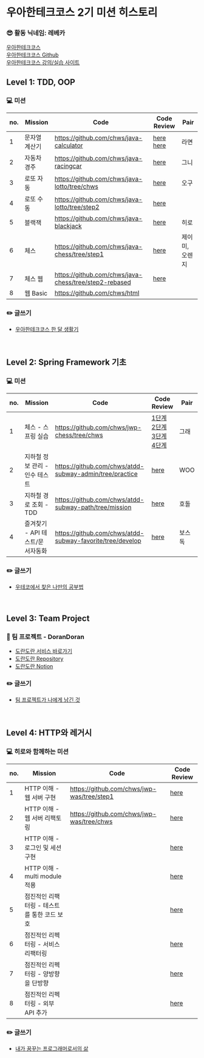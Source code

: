 # 우아한테크코스 2기 미션 히스토리
### 😎 활동 닉네임: 레베카
[우아한테크코스](https://woowacourse.github.io/)
</br>
[우아한테크코스 Github](https://github.com/woowacourse)
</br>
[우아한테크코스 강의/실습 사이트](https://techcourse.woowahan.com/)
</br>

## Level 1: TDD, OOP
### 💻 미션
| no.  | Mission        | Code                                                  | Code Review                                                   | Pair |
| ---- | ------------- | ----------------------------------------------------- | ------------------------------------------------------------ | ---------|
| 1    | 문자열 계산기 | https://github.com/chws/java-calculator               | [here](https://github.com/woowacourse/java-calculator/pull/30) <br />[here](https://github.com/woowacourse/java-calculator/pull/55) | 라면 |
| 2    | 자동차 경주   | https://github.com/chws/java-racingcar                | [here](https://github.com/woowacourse/java-racingcar/pull/111) | 그니 |
| 3    | 로또 자동     | https://github.com/chws/java-lotto/tree/chws          | [here](https://github.com/woowacourse/java-lotto/pull/111)   | 오구 |
| 4    | 로또 수동     | https://github.com/chws/java-lotto/tree/step2         | [here](https://github.com/woowacourse/java-lotto/pull/210)   |  |
| 5    | 블랙잭        | https://github.com/chws/java-blackjack                | [here](https://github.com/woowacourse/java-lotto/pull/95)    | 히로 |
| 6    | 체스          | https://github.com/chws/java-chess/tree/step1         | [here](https://github.com/woowacourse/java-chess/pull/65)    | 제이미, 오렌지 |
| 7    | 체스 웹       | https://github.com/chws/java-chess/tree/step2-rebased |  [here](https://github.com/woowacourse/java-chess/pull/156)   |  |
| 8    | 웹 Basic       | https://github.com/chws/html |                                                              |


### ✏️ 글쓰기
* [우아한테크코스 한 달 생활기](https://github.com/chws/woowa-writing-2/blob/chws/level1.md)
</br>

## Level 2: Spring Framework 기초
### 💻 미션
| no.  | Mission                      | Code                                                       | Code Review                                                 | Pair |
| ---- | --------------------------- | ---------------------------------------------------------- | ------------------------------------------------------------ | -------- |
| 1    | 체스 - 스프링 실습  | https://github.com/chws/jwp-chess/tree/chws | [1단계](https://github.com/woowacourse/jwp-chess/pull/47) <br /> [2단계](https://github.com/woowacourse/jwp-chess/pull/110) <br /> [3단계](https://github.com/woowacourse/jwp-chess/pull/156) <br /> [4단계](https://github.com/woowacourse/jwp-chess/pull/192)      | 그래 |
| 2    | 지하철 정보 관리 - 인수 테스트 | https://github.com/chws/atdd-subway-admin/tree/practice | [here](https://github.com/woowacourse/atdd-subway-admin/pull/45) | WOO |
| 3    | 지하철 경로 조회 - TDD  | https://github.com/chws/atdd-subway-path/tree/mission | [here](https://github.com/woowacourse/atdd-subway-path/pull/2) | 호돌 |
| 4    | 즐겨찾기 - API 테스트/문서자동화 | https://github.com/chws/atdd-subway-favorite/tree/develop | [here](https://github.com/woowacourse/atdd-subway-favorite/pull/5) | 보스독 |

### ✏️ 글쓰기
* [우테코에서 찾은 나만의 공부법](https://github.com/chws/woowa-writing-2/blob/chws/level2.md)
</br>

## Level 3: Team Project
### 🐥 팀 프로젝트 - DoranDoran
* [도란도란 서비스 바로가기](https://dorandoran.io/)
* [도란도란 Repository](https://github.com/woowacourse-teams/2020-doran-doran)
* [도란도란 Notion](https://www.notion.so/by-GrassHouse-d46650e173d347e89089bfd88ad1be66)


### ✏️ 글쓰기
* [팀 프로젝트가 나에게 남긴 것](https://github.com/chws/woowa-writing-2/blob/level3-write/level3.md)
</br>

## Level 4: HTTP와 레거시
### 💻 히로와 함께하는 미션
| no.  | Mission                                 | Code                                                | Code Review                                        |
| ---- | -------------------------------------- | --------------------------------------------------- | ------------------------------------------------------- |
| 1    | HTTP 이해 - 웹 서버 구현               | https://github.com/chws/jwp-was/tree/step1          | [here](https://github.com/woowacourse/jwp-was/pull/31)  |
| 2    | HTTP 이해 - 웹 서버 리팩토링           | https://github.com/chws/jwp-was/tree/chws           | [here](https://github.com/woowacourse/jwp-was/pull/143) |
| 3    | HTTP 이해 - 로그인 및 세션 구현        |   | [here]()  |
| 4    | HTTP 이해 - multi module 적용          |   | [here]()  |
| 5    | 점진적인 리팩터링 - 테스트를 통한 코드 보호  |   | [here]()  |
| 6    | 점진적인 리펙터링 - 서비스 리팩터링         |   | [here]() |
| 7    | 점진적인 리펙터링 - 양방향을 단방향         |   | [here]()   |
| 8    | 점진적인 리펙터링 - 외부 API 추가          |   | [here]()   |

### ✏️ 글쓰기
* [내가 꿈꾸는 프로그래머로서의 삶]()
</br>
